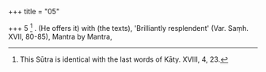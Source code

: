 +++
title = "05"

+++
5 [^4] . (He offers it) with (the texts), 'Brilliantly resplendent' (Var. Saṃh. XVII, 80-85), Mantra by Mantra,


[^4]:  This Sūtra is identical with the last words of Kāty. XVIII, 4, 23.

